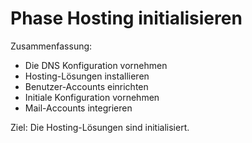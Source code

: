 # Phase Hosting initialisieren

Zusammenfassung:

* Die DNS Konfiguration vornehmen
* Hosting-Lösungen installieren
* Benutzer-Accounts einrichten
* Initiale Konfiguration vornehmen
* Mail-Accounts integrieren

Ziel: Die Hosting-Lösungen sind initialisiert.